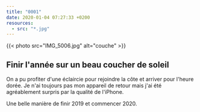 ```yaml
---
title: "0001"
date: 2020-01-04 07:27:33 +0200
resources:
  - src: "*.jpg"
---
```


{{< photo src="IMG_5006.jpg" alt="couche" >}}

## Finir l'année sur un beau coucher de soleil

On a pu profiter d'une éclaircie pour rejoindre la côte et arriver pour l'heure dorée.
Je n'ai toujours pas mon appareil de retour mais j'ai été agréablement surpris par la qualité de l'iPhone.

Une belle manière de finir 2019 et commencer 2020.
